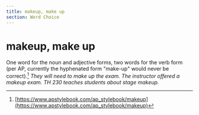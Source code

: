 ```yaml
---
title: makeup, make up
section: Word Choice
---
```

# makeup, make up

One word for the noun and adjective forms, two words for the verb form (per AP, currently the hyphenated form "make-up" would never be correct).[^1] _They will need to make up the exam. The instructor offered a makeup exam. TH 230 teaches students about stage makeup._

[^1]: [https://www.apstylebook.com/ap_stylebook/makeup](https://www.apstylebook.com/ap_stylebook/makeup)